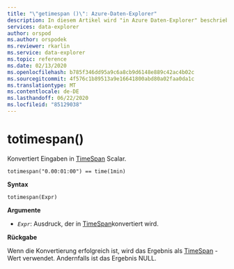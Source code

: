 ```yaml
---
title: "\"getimespan ()\": Azure-Daten-Explorer"
description: In diesem Artikel wird "in Azure Daten-Explorer" beschrieben.
services: data-explorer
author: orspod
ms.author: orspodek
ms.reviewer: rkarlin
ms.service: data-explorer
ms.topic: reference
ms.date: 02/13/2020
ms.openlocfilehash: b785f346dd95a9c6a8cb9d6148e889c42ac4b02c
ms.sourcegitcommit: 4f576c1b89513a9e16641800abd80a02faa0da1c
ms.translationtype: MT
ms.contentlocale: de-DE
ms.lasthandoff: 06/22/2020
ms.locfileid: "85129038"
---
```

# <a name="totimespan"></a>totimespan()

Konvertiert Eingaben in [TimeSpan](./scalar-data-types/timespan.md) Scalar.

```kusto
totimespan("0.00:01:00") == time(1min)
```

**Syntax**

`totimespan(Expr)`

**Argumente**

* *`Expr`*: Ausdruck, der in [TimeSpan](./scalar-data-types/timespan.md)konvertiert wird.

**Rückgabe**

Wenn die Konvertierung erfolgreich ist, wird das Ergebnis als [TimeSpan](./scalar-data-types/timespan.md) -Wert verwendet.
Andernfalls ist das Ergebnis NULL.
